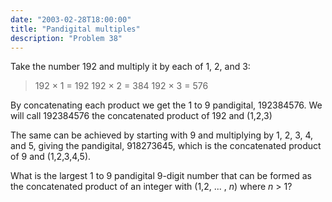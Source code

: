 ```yaml
---
date: "2003-02-28T18:00:00"
title: "Pandigital multiples"
description: "Problem 38"
---
```


<p>Take the number 192 and multiply it by each of 1, 2, and 3:</p>
<blockquote>192 × 1 = 192
192 × 2 = 384
192 × 3 = 576</blockquote>
<p>By concatenating each product we get the 1 to 9 pandigital, 192384576. We will call 192384576 the concatenated product of 192 and (1,2,3)</p>
<p>The same can be achieved by starting with 9 and multiplying by 1, 2, 3, 4, and 5, giving the pandigital, 918273645, which is the concatenated product of 9 and (1,2,3,4,5).</p>
<p>What is the largest 1 to 9 pandigital 9-digit number that can be formed as the concatenated product of an integer with (1,2, ... , <var>n</var>) where <var>n</var> &gt; 1?</p>

